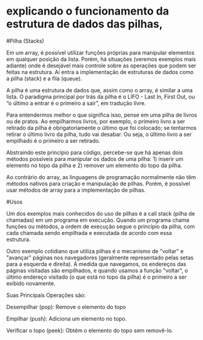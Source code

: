 # explicando o funcionamento da estrutura de dados das pilhas,

#Pilha (Stacks)

Em um array, é possível utilizar funções próprias para manipular elementos em qualquer posição da lista. Porém, há situações (veremos exemplos mais adiante) onde é desejável mais controle sobre as operações que podem ser feitas na estrutura. Aí entra a implementação de estruturas de dados como a pilha (stack) e a fila (queue).

A pilha é uma estrutura de dados que, assim como o array, é similar a uma lista. O paradigma principal por trás da pilha é o LIFO - Last In, First Out, ou “o último a entrar é o primeiro a sair”, em tradução livre.

Para entendermos melhor o que significa isso, pense em uma pilha de livros ou de pratos. Ao empilharmos livros, por exemplo, o primeiro livro a ser retirado da pilha é obrigatoriamente o último que foi colocado; se tentarmos retirar o último livro da pilha, tudo vai desabar. Ou seja, o último livro a ser empilhado é o primeiro a ser retirado.

Abstraindo este princípio para código, percebe-se que há apenas dois métodos possíveis para manipular os dados de uma pilha: 1) inserir um elemento no topo da pilha e 2) remover um elemento do topo da pilha.

Ao contrário do array, as linguagens de programação normalmente não têm métodos nativos para criação e manipulação de pilhas. Porém, é possível usar métodos de array para a implementação de pilhas.

#Usos

Um dos exemplos mais conhecidos do uso de pilhas é a call stack (pilha de chamadas) em um programa em execução. Quando um programa chama funções ou métodos, a ordem de execução segue o princípio da pilha, com cada chamada sendo empilhada e executada de acordo com essa estrutura.

Outro exemplo cotidiano que utiliza pilhas é o mecanismo de "voltar" e "avançar" páginas nos navegadores (geralmente representado pelas setas para a esquerda e direita). À medida que navegamos, os endereços das páginas visitadas são empilhados, e quando usamos a função "voltar", o último endereço visitado (o que está no topo da pilha) é o primeiro a ser exibido novamente.


Suas Principais Operações são: 

Desempilhar (pop): Remove o elemento do topo

Empilhar (push): Adiciona um elemento no topo.

Verificar o topo (peek): Obtém o elemento do topo sem removê-lo.
